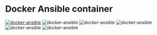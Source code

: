 # Docker Ansible container

[![docker-ansible](https://img.shields.io/badge/spy86-ansible-blue.svg)](https://cloud.docker.com/repository/docker/spy86/ansible)  ![docker-ansible](https://img.shields.io/github/issues/spy86/docker-ansible.svg) ![docker-ansible](https://img.shields.io/github/forks/spy86/docker-ansible.svg) ![docker-ansible](https://img.shields.io/github/stars/spy86/docker-ansible.svg) ![docker-ansible](https://img.shields.io/github/license/spy86/docker-ansible.svg) ![docker-ansible](https://img.shields.io/twitter/url/https/github.com/spy86/docker-ansible.svg?style=social)
